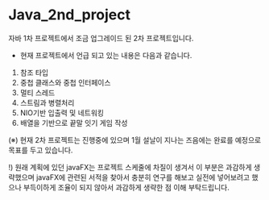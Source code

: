 # Java_2nd_project

자바 1차 프로젝트에서 조금 업그레이드 된 2차 프로젝트입니다.
- 현재 프로젝트에서 언급 되고 있는 내용은 다음과 같습니다.
1. 참조 타입
2. 중첩 클래스와 중첩 인터페이스
3. 멀티 스레드
4. 스트림과 병렬처리
5. NIO기반 입출력 및 네트워킹
6. 배열을 기반으로 끝말 잇기 게임 작성

(※) 현재 2차 프로젝트는 진행중에 있으며 1월 설날이 지나는 즈음에는 완료를 예정으로 목표를 두고 있습니다.

!) 원래 계획에 있던 javaFX는 프로젝트 스케줄에 차질이 생겨서 이 부분은 과감하게 생략했으며 javaFX에 관련된
   서적을 찾아서 충분히 연구를 해보고 실전에 넣어보려고 했으나 부득이하게 조율이 되지 않아서 과감하게 생략한 점
   이해 부탁드립니다.
